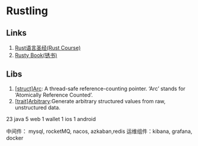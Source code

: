 # Rustling

## Links

1. [Rust语言圣经(Rust Course)](https://course.rs/cargo/guide/package-layout.html)
2. [Rusty Book(锈书)](https://rusty.course.rs/)

## Libs

1. [[struct]Arc](https://doc.rust-lang.org/nightly/alloc/sync/struct.Arc.html): A thread-safe reference-counting pointer. ‘Arc’ stands for ‘Atomically Reference Counted’.
2. [[trait]Arbitrary](https://docs.rs/arbitrary/latest/arbitrary/trait.Arbitrary.html):Generate arbitrary structured values from raw, unstructured data.

23 java
5 web
1 wallet
1 ios
1 android

中间件： mysql, rocketMQ, nacos, azkaban,redis
运维组件：kibana, grafana, docker
 
